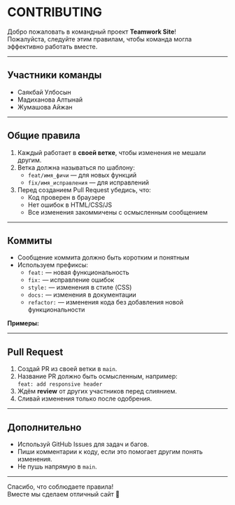 # CONTRIBUTING

Добро пожаловать в командный проект **Teamwork Site**!  
Пожалуйста, следуйте этим правилам, чтобы команда могла эффективно работать вместе.

---

## Участники команды
- Саякбай Улбосын 
- Мадиханова Алтынай
- Жумашова Айжан

---

## Общие правила
1. Каждый работает в **своей ветке**, чтобы изменения не мешали другим.
2. Ветка должна называться по шаблону:
   - `feat/имя_фичи` — для новых функций  
   - `fix/имя_исправления` — для исправлений
3. Перед созданием Pull Request убедись, что:
   - Код проверен в браузере
   - Нет ошибок в HTML/CSS/JS
   - Все изменения закоммичены с осмысленным сообщением

---

## Коммиты
- Сообщение коммита должно быть коротким и понятным
- Используем префиксы:
  - `feat:` — новая функциональность
  - `fix:` — исправление ошибок
  - `style:` — изменения в стиле (CSS)
  - `docs:` — изменения в документации
  - `refactor:` — изменения кода без добавления новой функциональности

**Примеры:**

---

## Pull Request
1. Создай PR из своей ветки в `main`.
2. Название PR должно быть осмысленным, например:  
   `feat: add responsive header`
3. Ждём **review** от других участников перед слиянием.
4. Сливай изменения только после одобрения.

---

## Дополнительно
- Используй GitHub Issues для задач и багов.
- Пиши комментарии к коду, если это помогает другим понять изменения.
- Не пушь напрямую в `main`.

---

Спасибо, что соблюдаете правила!  
Вместе мы сделаем отличный сайт 💪
